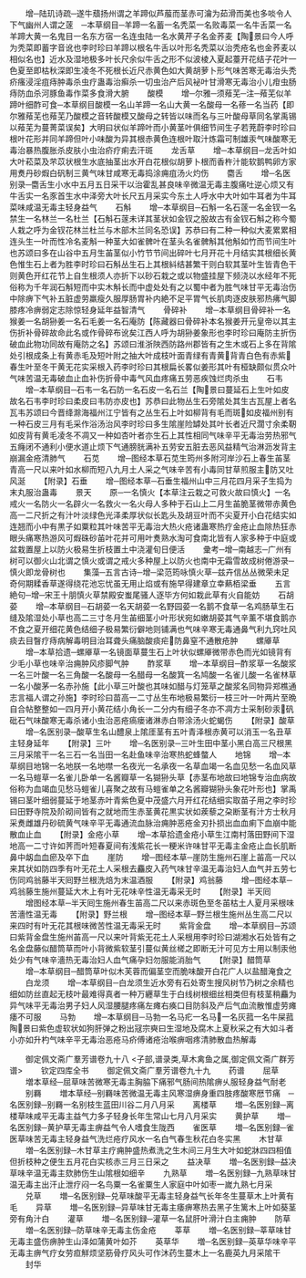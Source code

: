 <!-- { "loadSidebar": true } -->
　　增─陆玑诗疏─遂牛蘈扬州谓之羊蹄似芦菔而茎赤可瀹为茹滑而美也多啖令人下气幽州人谓之蓫　─本草纲目─羊蹄一名蓄一名秃菜一名败毒菜一名牛舌菜一名羊蹄大黄一名鬼目一名东方宿一名连虫陆一名水黄芹子名金荞麦【陶景曰今人呼为秃菜即蓄字音讹也李时珍曰羊蹄以根名牛舌以叶形名秃菜以治秃疮名也金荞麦以相似名也】近水及湿地极多叶长尺余似牛舌之形不似波棱入夏起薹开花结子花叶一色夏至即枯秋深即生凌冬不死根长近尺赤黄色如大黄胡萝卜形气味苦寒无毒治头秃疥瘙浸淫疽痔肿毒杀虫疗蛊毒治癣杀一切虫治产后风袐叶甘滑寒无毒治小儿疳虫肠痔防血杀河豚鱼毒作菜多食滑大腑
　　酸模
　　增─尔雅─须薞芜─注─薞芜似羊蹄叶细酢可食─本草纲目酸模一名山羊蹄一名山大黄一名酸母一名蓚一名当药【即尔雅薞芜也薞芜乃酸模之音转酸模又酸母之转皆以味而名与三叶酸母草同名掌禹锡以薞芜为蔓菁菜误矣】大明曰状似羊蹄叶而小黄茎叶俱细节间生子若茺蔚李时珍曰根叶花形并同羊蹄但叶小味酸为异其根赤黄色连根叶取汁炼霜可制雄汞气味酸寒无毒治暴热腹胀杀皮肤小虫治疥疗痢去汗斑
　　龙舌草
　　增─本草纲目─龙舌叶如大叶菘菜及芣苡状根生水底抽茎出水开白花根似胡萝卜根而香杵汁能软鹅鸭卵方家用煑丹砂煆白矾制三黄气味甘咸寒无毒捣涂痈疽汤火灼伤
　　麕舌
　　增─名医别录─麕舌生小水中五月五日采干以治霍乱甚良味辛微温无毒主腹痛吐逆心烦又有牛舌实一名豕首生水中泽旁大叶长尺五月采实今东土人呼水中大叶如牛耳者为牛耳菜味咸温无毒主轻身益气
　　石斛
　　增─本草纲目─石斛一名石蓫一名金钗一名禁生一名林兰一名杜兰【石斛石蓫未详其茎状如金钗之股故古有金钗石斛之称今蜀人栽之呼为金钗花林兰杜兰与木部木兰同名恐误】苏恭曰有二种一种似大麦累累相连头生一叶而性冷名麦斛一种茎大如雀髀叶在茎头名雀髀斛其他斛如竹而节间生叶也苏颂曰多在山谷中五月生苖茎似小竹节节间出碎叶七月开花十月结实其根细长黄色惟生石上者为胜李时珍曰石斛丛生石上其根紏结甚繁干则白软其茎叶生皆青色干则黄色开红花节上自生根须人亦折下以砂石栽之或以物盛挂屋下频浇以水经年不死俗称为千年润石斛短而中实木斛长而中虚处处有之以蜀中者为胜气味甘平无毒治伤中除痹下气补五脏虚劳羸瘦久服厚肠胃补内絶不足平胃气长肌肉逐皮肤邪热疿气脚膝疼冷痹弱定志除惊轻身延年益智清气
　　骨碎补
　　增─本草纲目骨碎补一名猴姜一名胡狲姜一名石毛姜一名石庵防【陈藏器曰骨碎补本名猴姜开元皇帝以其主伤折补骨碎故命此名或作骨碎布讹矣江西人呼为胡狲姜象形也李时珍曰庵防主折伤破血此物功同故有庵防之名】苏颂曰淮浙陜西防路州郡皆有之生木或石上多在背隂处引根成条上有黄赤毛及短叶附之抽大叶成枝叶面青绿有青黄背青白色有赤紫春生叶至冬干黄无花实采根入药李时珍曰其根扁长畧似姜形其叶有桠缺颇似贯众叶气味苦温无毒破血止血补伤折骨中毒气风血疼痛五劳恶疾蚀烂肉杀虫
　　石韦
　　增─本草纲目─石韦一名石防一名石皮一名石兰【陶景曰蔓延石上生叶如皮故名石韦李时珍曰柔皮曰韦防亦皮也】苏恭曰此物丛生石旁隂处其生古瓦屋上者名瓦韦苏颂曰今晋绛滁海福州江宁皆有之丛生石上叶如柳背有毛而斑如皮福州别有一种石皮三月有毛采作浴汤治风李时珍曰多生隂崖险罅处其叶长者近尺濶寸余柔靭如皮背有黄毛凌冬不凋又一种如杏叶者亦生石上其性相同气味辛平无毒治劳热邪气五癃闭不通利小便水道止烦下气通膀胱满补五劳安五脏去恶风益精气治淋沥发背主崩漏金疮清肺气
　　石苋
　　增─图经本草石苋生筠州多附河岸沙石上春生苖茎青高一尺以来叶如水柳而短八九月土人采之气味辛苦有小毒同甘草煎服主防又吐风涎
　　【附录】石垂
　　增─图经本草─石垂生福州山中三月花四月采子生捣为末丸服治蛊毒
　　景天
　　原─一名慎火【本草注云栽之可救火故曰慎火】一名戒火一名防火一名辟火一名救火一名火母人多种于石山上二月生苖脆茎微带赤黄色高一二尺折之有汁叶淡绿色光泽柔厚状似长匙头及胡豆叶而不尖夏开小白花结实如连翘而小中有黒子如粟粒其叶味苦平无毒治大热火疮诸蛊寒热疗金疮止血除热狂赤眼头痛寒热游风可煆硃砂苖叶花并可用叶煑熟水淘可食南北皆有人家多种于中庭或盆栽置屋上以防火极易生折枝置土中浇灌旬日便活
　　彚考─增─南越志─广州有树可以御火山北谓之慎火或谓之戒火多种屋上以防火也南中无霜雪故成树倦游录─慎火即龙骨树也
　　集藻─五言古诗─增─梁范筠咏慎火草─兹卉信丛丛微荣未足奇何期糅香草遂得绕花池忘忧虽无用止焰或有施早得建章立幸爇栢梁垂
　　五言絶句─增─宋王十朋慎火草禁殿安蚩尾骚人逐毕方何如栽此草有火自能妨
　　石胡荽
　　增─本草纲目─石胡荽一名天胡荽一名野园荽一名鹅不食草一名鸡肠草生石缝及隂湿处小草也高二三寸冬月生苖细茎小叶形状宛如嫩胡荽其气辛薰不堪食鹅亦不食之夏开细花黄色结细子极易繁衍僻地则铺满也气味辛寒无毒通鼻气利九窍吐风痰去目瞖疗痔病解毒明目治耳聋头痛脑酸痰疟防鼻窒不通散疮肿
　　螺厣草
　　增─本草拾遗─螺厣草一名镜面草蔓生石上叶状似螺厣微带赤色而光如镜背有少毛小草也味辛治痈肿风疹脚气肿
　　酢浆草
　　增─本草纲目─酢浆草一名酸浆一名三叶酸一名三角酸一名酸母一名醋母一名酸箕一名鸠酸一名雀儿酸一名雀林草一名小酸茅一名赤孙施【此小草三叶酸也其味如醋与灯笼草之酸浆名同物异郑樵通志言福人谓之孙施】李时珍曰苗高一二寸丛生布地极易繁衍一枝三叶一叶两片至晩自合帖整整如一四月开小黄花结小角长一二分内有细子冬亦不凋方士采制砂汞矾砒石气味酸寒无毒杀诸小虫治恶疮瘑瘘诸淋赤白带涂汤火蛇蝎伤
　　【附录】酸草
　　增─名医别录─酸草生名山醴泉上隂厓茎有五叶青泽根赤黄可以消玉一名丑草主轻身延年
　　【附录】三叶
　　增─名医别录─三叶生田中茎小黑白高三尺根黑三月采隂干一名三石一名当田一名赴鱼味辛治寒热蛇蜂螫人
　　地锦
　　增─本草纲目地锦一名地朕一名地噤一名夜光一名承夜一名草血竭一名血见愁一名血风草一名马螘草一名雀儿卧单一名酱瓣草一名猢狲头草【赤茎布地故曰地锦专治血病故俗称为血竭血见愁马螘雀儿喜聚之故有马螘雀单之名酱瓣猢狲头象花叶形也】掌禹锡曰茎叶细弱蔓延于地茎赤叶青紫色夏中茂盛六月开红花结细实取苗子用之李时珍曰田野寺院及阶砌间皆有之就地而生赤茎黄花黒实状如蒺藜之朶断茎有汁方士秋月采煑雌雄丹砂硫黄气味辛平无毒通流血脉治痈肿恶疮金刃扑损出血血痢下血崩中能散血止血
　　【附录】金疮小草
　　增─本草拾遗金疮小草生江南村落田野间下湿地高一二寸许如荠而叶短春夏间有浅紫花长一粳米许味甘平无毒主金疮止血长肌断鼻中衂血血瘀及卒下血
　　崖防
　　增─图经本草─崖防生施州石崖上苖高一尺以来其状如防四季有叶无花土人采根去麤皮入药气味甘辛温无毒治妇人血气并五劳七伤同鸡翁藤半天囘野兰根洗焙为末温酒服
　　【附录】鸡翁藤
　　增─图经本草─鸡翁藤生施州蔓延大木上有叶无花味辛性温无毒采无时
　　【附录】半天囘
　　增图经本草─半天囘生施州春生苖高二尺以来赤斑色至冬苖枯土人夏月采根味苦濇性温无毒
　　【附录】野兰根
　　增─图经本草─野兰根生施州丛生高二尺以来四时有叶无花其根味微苦性温无毒采无时
　　紫背金盘
　　增─本草纲目─苏颂曰紫背金盘生施州苖高一尺以来叶背紫无花土人采根用李时珍曰湖湘水石处皆有之名金盘藤似醋筒草而叶小背微紫软茎引蔓似黄丝槎之即断无汁可见方士用以制汞他处少有气味辛濇热无毒治妇人血气痛孕妇勿服能消胎气
　　【附录】醋筒草
　　增─本草纲目─醋筒草叶似木芙蓉而偏茎空而脆味酸开白花广人以盐醋淹食之
　　白龙须
　　增─本草纲目─白龙须生近水旁有石处寄生搜风树节乃树之余精也细如防丝直起无枝叶最难得真者一种万纒草生于白线树根细丝相类但有枝茎稍麤为异气味平无毒治男子妇人风湿腰腿疼痛左瘫右痪口目防斜及产后气血流散惟虚劳瘫痿不可服
　　马勃
　　增─本草纲目─马勃一名马疕一名马一名灰菰一名牛屎菰陶景曰紫色虚软状如狗肝弹之粉出冦宗奭曰生湿地及腐木上夏秋采之有大如斗者小亦如升杓气味辛平无毒治恶疮马疥傅诸疮治喉痹咽疼清肺散血热解毒










　　御定佩文斋广羣芳谱卷九十八
<子部,谱录类,草木禽鱼之属,御定佩文斋广群芳谱>
　　钦定四库全书
　　御定佩文斋广羣芳谱卷九十九
　　药谱
　　屈草
　　増本草经─屈草味苦微寒无毒主胸脇下痛邪气肠间热隂痹乆服轻身益气耐老
　　别羇
　　増本草经─别羇味苦微温无毒主风寒湿痹身重四肢疼酸寒厯节痛　─名医别録─别羇一名别枝生蓝田川谷二月八月采
　　离楼草
　　増─名医别録─离楼草味咸平无毒主益气力多子轻身长年生常山七月八月采实
　　黄护草
　　増─名医别録─黄护草无毒主痹益气令人嗜食生陇西
　　雀医草
　　増─名医别録─雀医草味苦无毒主轻身益气洗烂疮疗风水一名白气春生秋花白冬实黑
　　木甘草
　　増─名医别録─木甘草主疗痈肿盛热煮洗之生木间三月生大叶如蛇牀四四相值但折枝种之便生五月花白实核赤三月三日采之
　　益决草
　　増─名医别録─益决草味辛温无毒主欬肺伤生山隂根如细辛
　　九熟草
　　増─名医别録─九熟草味甘温无毒主出汗止泄疗闷一名鸟粟一名雀粟生人家庭中叶如枣一嵗九熟七月采
　　兑草
　　増─名医别録─兑草味酸平无毒主轻身益气长年冬生蔓草木上叶黄有毛
　　异草
　　増─名医别録─异草味甘无毒主痿痹寒热去黑子生篱木上叶如葵茎旁有角汁白
　　灌草
　　増─名医别録─灌草一名鼠肝叶滑汁白主痈肿
　　防草
　　増─名医别録─防草味辛无毒主伤金疮
　　莘草
　　増─名医别録─莘草味甘无毒主盛伤痹肿生山泽如蒲黄叶如芥
　　英草华
　　増─名医别録─英草华味辛平无毒主痹气疗女劳疸觧烦坚筋骨疗风头可作沐药生蔓木上一名鹿英九月采隂干
　　封华
